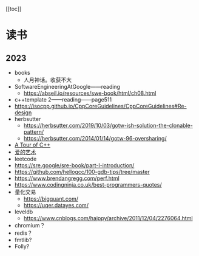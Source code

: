 [[toc]]

# 读书

## 2023

* books
  * 人月神话。收获不大
* SoftwareEngineeringAtGoogle——reading
  * https://abseil.io/resources/swe-book/html/ch08.html
* c++template 2——reading——page511
* https://isocpp.github.io/CppCoreGuidelines/CppCoreGuidelines#Re-design
* herbsutter
  * https://herbsutter.com/2019/10/03/gotw-ish-solution-the-clonable-pattern/
  * https://herbsutter.com/2014/01/14/gotw-96-oversharing/
* [A Tour of C++](https://book.douban.com/subject/25720141/)
* [爱的艺术](https://book.douban.com/subject/3026879/)
* leetcode
* https://sre.google/sre-book/part-I-introduction/
* https://github.com/hellogcc/100-gdb-tips/tree/master
* https://www.brendangregg.com/perf.html
* https://www.codingninja.co.uk/best-programmers-quotes/
* 量化交易
  * https://bigquant.com/
  * https://uqer.datayes.com/
* leveldb
  * https://www.cnblogs.com/haippy/archive/2011/12/04/2276064.html
* chromium？
* redis？
* fmtlib?
* Folly?
